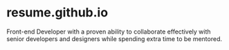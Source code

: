 # resume.github.io
Front-end Developer with a proven ability to collaborate effectively with senior developers and designers while spending extra time to be mentored.
